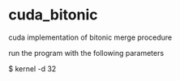 # cuda_bitonic
cuda implementation of bitonic merge procedure


run the program with the following parameters 

  $ kernel -d 32
